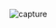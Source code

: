 ![capture](https://user-images.githubusercontent.com/26745548/36720910-89c01644-1bd3-11e8-8709-92f900fcdb10.PNG)
